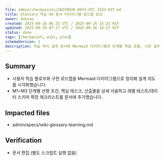 ```yaml
---
file: admin/checkpoints/20250926-0633-UTC_1533-KST.md
title: Glossary 학습 UX 문서 다이어그램·로드맵 보강
owner: duksan
created: 2025-09-26 06:33 UTC / 2025-09-26 15:33 KST
updated: 2025-09-26 07:27 UTC / 2025-09-26 16:27 KST
status: done
tags: [checkpoint, wiki, plan]
schemaVersion: 1
description: 학습 위키 설계 문서에 Mermaid 다이어그램과 단계별 작업 흐름, 사전 설계 체크리스트를 추가했습니다.
---
```


## Summary

- 사용자 학습 플로우와 구현 로드맵을 Mermaid 다이어그램으로 정리해 설계 의도를 시각화했습니다.
- M1~M3 단계별 선행 조건, 핵심 태스크, 산출물을 상세 서술하고 레벨 테스트/데이터 스키마 확장 체크리스트를 문서에 추가했습니다.

## Impacted files

- admin/specs/wiki-glossary-learning.md

## Verification

- 문서 편집 (별도 스크립트 실행 없음)
